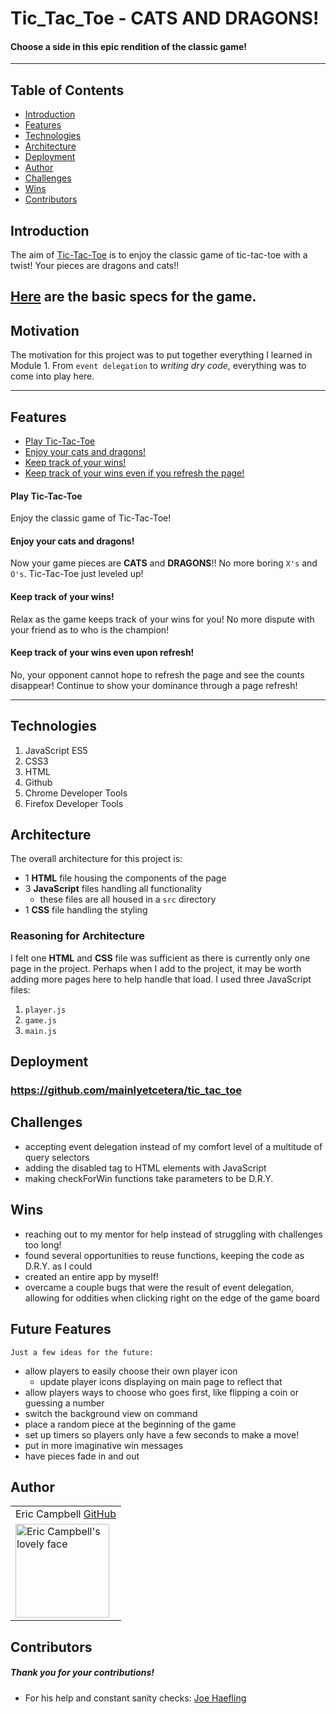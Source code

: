 # Tic_Tac_Toe - CATS AND DRAGONS!

#### Choose a side in this epic rendition of the classic game!

---

## Table of Contents

- [Introduction](#introduction)
- [Features](#features)
- [Technologies](#technologies)
- [Architecture](#architecture)
- [Deployment](#deployment)
- [Author](#author)
- [Challenges](#challenges)
- [Wins](#wins)
- [Contributors](#contributors)

## Introduction

The aim of [Tic-Tac-Toe](https://github.com/mainlyetcetera/tic_tac_toe) is to enjoy the classic game of tic-tac-toe with a twist! Your pieces are dragons and cats!!

[Here](https://frontend.turing.io/projects/module-1/tic-tac-toe-solo.html) are the basic specs for the game.
---

## Motivation

The motivation for this project was to put together everything I learned in Module 1. From `event delegation` to *writing dry code*, everything was to come into play here.

---

## Features

- [Play Tic-Tac-Toe](#Play-Tic-Tac-Toe)
- [Enjoy your cats and dragons!](#Enjoy-your-cats-and-dragons!)
- [Keep track of your wins!](#Keep-track-of-your-wins!)
- [Keep track of your wins even if you refresh the page!](#Keep-track-of-your-wins-even-upon-refresh!)

#### Play Tic-Tac-Toe

Enjoy the classic game of Tic-Tac-Toe!

#### Enjoy your cats and dragons!

Now your game pieces are **CATS** and **DRAGONS**!! No more boring `X's` and `O's`. Tic-Tac-Toe just leveled up!

#### Keep track of your wins!

Relax as the game keeps track of your wins for you! No more dispute with your friend as to who is the champion!

#### Keep track of your wins even upon refresh!

No, your opponent cannot hope to refresh the page and see the counts disappear! Continue to show your dominance through a page refresh!

---

## Technologies

1. JavaScript ES5
2. CSS3
3. HTML
4. Github
5. Chrome Developer Tools
6. Firefox Developer Tools

## Architecture

The overall architecture for this project is:

- 1 **HTML** file housing the components of the page
- 3 **JavaScript** files handling all functionality
  - these files are all housed in a `src` directory
- 1 **CSS** file handling the styling

### Reasoning for Architecture

I felt one **HTML** and **CSS** file was sufficient as there is currently only one page in the project. Perhaps when I add to the project, it may be worth adding more pages here to help handle that load. I used three JavaScript files:
  1. `player.js`
  1. `game.js`
  1. `main.js`

## Deployment
### https://github.com/mainlyetcetera/tic_tac_toe

## Challenges

- accepting event delegation instead of my comfort level of a multitude of query selectors
- adding the disabled tag to HTML elements with JavaScript
- making checkForWin functions take parameters to be D.R.Y.

## Wins

- reaching out to my mentor for help instead of struggling with challenges too long!
- found several opportunities to reuse functions, keeping the code as D.R.Y. as I could
- created an entire app by myself!
- overcame a couple bugs that were the result of event delegation, allowing for oddities when clicking right on the edge of the game board

## Future Features

`Just a few ideas for the future:`

- allow players to easily choose their own player icon
  - update player icons displaying on main page to reflect that
- allow players ways to choose who goes first, like flipping a coin or guessing a number
- switch the background view on command
- place a random piece at the beginning of the game
- set up timers so players only have a few seconds to make a move!
- put in more imaginative win messages
- have pieces fade in and out

## Author
<table>
  <tr>
    <td> Eric Campbell <a href="https://github.com/mainlyetcetera">GitHub</td>
  </tr>
<td><img src="https://avatars0.githubusercontent.com/u/70294115?s=460&u=b24fae5febb30e7d1c9507c51ee760dba5e396e5&v=4" alt="Eric Campbell's lovely face" width="150" height="auto" /></td>
</table>

## Contributors

##### Thank you for your contributions!

- For his help and constant sanity checks: <a href="https://github.com/Josephhaefling">Joe Haefling</a>
